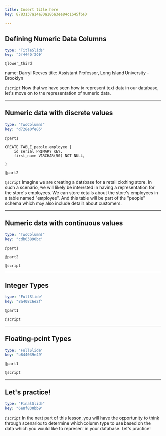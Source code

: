 ```yaml
---
title: Insert title here
key: 8783137a14e80a186a3ee84c1645f6a0

---
```

## Defining Numeric Data Columns

```yaml
type: "TitleSlide"
key: "3f4446f569"
```

`@lower_third`

name: Darryl Reeves
title: Assistant Professor, Long Island University - Brooklyn


`@script`
Now that we have seen how to represent text data in our database, let's move on to the representation of numeric data.


---
## Numeric data with discrete values

```yaml
type: "TwoColumns"
key: "d728e0fe85"
```

`@part1`
```
CREATE TABLE people.employee {
    id serial PRIMARY KEY,
    first_name VARCHAR(50) NOT NULL,
    
}
```


`@part2`



`@script`
Imagine we are creating a database for a retail clothing store. In such a scenario, we will likely be interested in having a representation for the store's employees. We can store details about the store's employees in a table named "employee". And this table will be part of the "people" schema which may also include details about customers.


---
## Numeric data with continuous values

```yaml
type: "TwoColumns"
key: "cdb03890bc"
```

`@part1`



`@part2`



`@script`



---
## Integer Types

```yaml
type: "FullSlide"
key: "8a408c6e2f"
```

`@part1`



`@script`



---
## Floating-point Types

```yaml
type: "FullSlide"
key: "b844039e49"
```

`@part1`



`@script`



---
## Let's practice!

```yaml
type: "FinalSlide"
key: "6e8f830bb9"
```

`@script`
In the next part of this lesson, you will have the opportunity to think through scenarios to determine which column type to use based on the data which you would like to represent in your database. Let's practice!

